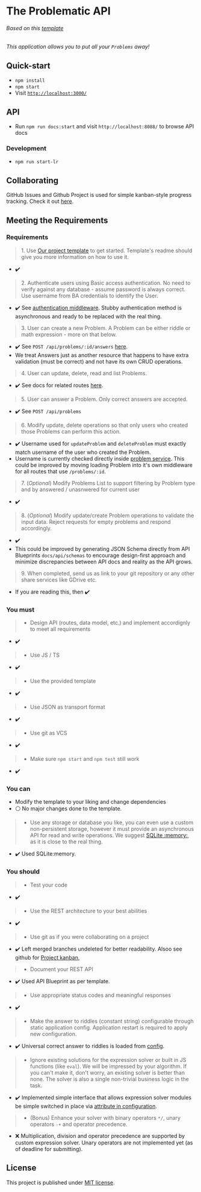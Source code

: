 # The Problematic API
###### Based on this [template](https://github.com/AckeeCZ/node-template/tree/96f7d616301e7451df83b96a38a7bed2b372db4b)

_This application allows you to put all your `Problems` away!_

## Quick-start
 - `npm install`
 - `npm start`
 - Visit [`http://localhost:3000/`](http://localhost:3000/)


## API
- Run `npm run docs:start` and visit `http://localhost:8088/` to browse API docs

### Development
 - `npm run start-lr`

## Collaborating
GitHub Issues and Github Project is used for simple kanban-style progress tracking. Check it out [here](https://github.com/tond4/the-problematic-api/projects/1).


## Meeting the Requirements
### Requirements
> 1\. Use [Our project template](https://github.com/AckeeCZ/node-template) to get started. Template's readme should give you more information on how to use it.
- :heavy_check_mark:
> 2\. Authenticate users using Basic access authentication. No need to verify against any database - assume password is always correct. Use username from BA credentials to identify the User.
- :heavy_check_mark: See [authentication middleware](https://github.com/tond4/the-problematic-api/blob/master/src/app/middlewares/basicAuth.ts). Stubby authentication method is asynchronous and ready to be replaced with the real thing.
> 3\. User can create a new Problem. A Problem can be either riddle or math expression - more on that below.
- :heavy_check_mark: See `POST /api/problems/:id/answers` [here](https://github.com/tond4/the-problematic-api/blob/master/docs/api/collections/answers.apib#L5).
 - We treat Answers just as another resource that happens to have extra validation (must be correct) and not have its own CRUD operations.
> 4\. User can update, delete, read and list Problems.
- :heavy_check_mark: See docs for related routes [here](https://github.com/tond4/the-problematic-api/blob/master/docs/api/collections/problems.apib).
> 5\. User can answer a Problem. Only correct answers are accepted.
- :heavy_check_mark: See `POST /api/problems`
> 6\. Modify update, delete operations so that only users who created those Problems can perform this action.
- :heavy_check_mark: Username used for `updateProblem` and `deleteProblem` must exactly match username of the user who created the Problem.
- Username is currently checked directly inside [problem service](https://github.com/tond4/the-problematic-api/blob/6e39f0bd4235dc2f77efa5ca11d55f2a6c2fe8a3/src/app/services/problem.service.ts#L61). This could be improved by moving loading Problem into it's own middleware for all routes that use `/problems/:id`.
> 7\. (_Optional_) Modify Problems List to support filtering by Problem type and by answered / unasnwered for current user
- :heavy_check_mark: 
> 8\. (_Optional_) Modify update/create Problem operations to validate the input data. Reject requests for empty problems and respond accordingly.
- :heavy_check_mark:
- This could be improved by generating JSON Schema directly from API Blueprints `docs/api/schemas` to encourage design-first approach and minimize discrepancies between API docs and reality as the API grows.
> 9\. When completed, send us as link to your git repository or any other share services like GDrive etc.
- If you are reading this, then :heavy_check_mark:

### You must
> - Design API (routes, data model, etc.) and implement accordignly to meet all requirements
- :heavy_check_mark:
> - Use JS / TS
- :heavy_check_mark:
> - Use the provided template
- :heavy_check_mark:
> - Use JSON as transport format
- :heavy_check_mark:
> - Use git as VCS
- :heavy_check_mark:
> - Make sure `npm start` and `npm test` still work
 - :heavy_check_mark:

### You can
 - Modify the template to your liking and change dependencies
 - :white_circle: No major changes done to the template.
> - Use any storage or database you like, you can even use a custom non-persistent storage, however it must provide an asynchronous API for read and write operations. We suggest [SQLite :memory:](https://www.sqlite.org/inmemorydb.html), as it is close to the real thing.
- :heavy_check_mark: Used SQLite:memory.

### You should
> - Test your code
- :heavy_check_mark:
> - Use the REST architecture to your best abilities
- :heavy_check_mark:
> - Use git as if you were collaborating on a project
- :heavy_check_mark: Left merged branches undeleted for better readability. Alsoo see github for [Project kanban](https://github.com/tond4/the-problematic-api/projects/1), 
> - Document your REST API
- :heavy_check_mark: Used API Blueprint as per template.
> - Use appropriate status codes and meaningful responses
- :heavy_check_mark:
> - Make the answer to riddles (constant string) configurable through static application config. Application restart is required to apply new configuration.
- :heavy_check_mark: Universal correct answer to riddles is loaded from [config](https://github.com/tond4/the-problematic-api/blob/master/.env.json#L7).
> - Ignore existing solutions for the expression solver or built in JS functions (like `eval`). We will be impressed by your algorithm. If you can't make it, don't worry, an existing solver is better than none. The solver is also a single non-trivial business logic in the task.
- :heavy_check_mark: Implemented simple interface that allows expression solver modules be simple switched in place via [attribute in configuration](https://github.com/tond4/the-problematic-api/blob/master/.env.json#L8).

>  - (Bonus) Enhance your solver with binary operators `*/`, unary operators `-+` and operator precedence.
- :x: Multiplication, division and operator precedence are supported by custom expression solver. Unary operators are not implemented yet (as of deadline for submitting).

## License
This project is published under [MIT license](./LICENSE).
